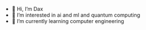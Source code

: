 - 👋 Hi, I’m Dax
- 👀 I’m interested in ai and ml and quantum computing
- 🌱 I’m currently learning computer engineering
  

<!---
Dax1214b/Dax1214b is a ✨ special ✨ repository because its `README.md` (this file) appears on your GitHub profile.
You can click the Preview link to take a look at your changes.
--->
